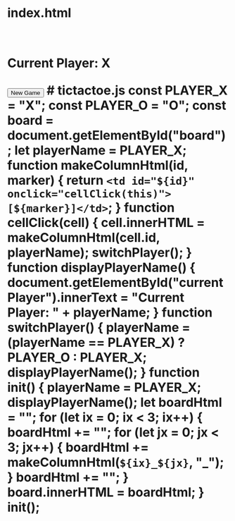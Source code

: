 # index.html <html> <head> <title>2-Player Tic Tac Toe</title> <style> table { font-size: 40px; font-family: 'Courier New', Courier, monospace; } </style> </head> <body> <table id="board"></table> <p id="currentPlayer">Current Player: X</p> <button onclick="init()">New Game</button> <script src="tictactoe.js"></script> </body> </html> # tictactoe.js const PLAYER_X = "X"; const PLAYER_O = "O"; const board = document.getElementById("board"); let playerName = PLAYER_X; function makeColumnHtml(id, marker) { return `<td id="${id}" onclick="cellClick(this)">[${marker}]</td>`; } function cellClick(cell) { cell.innerHTML = makeColumnHtml(cell.id, playerName); switchPlayer(); } function displayPlayerName() { document.getElementById("currentPlayer").innerText = "Current Player: " + playerName; } function switchPlayer() { playerName = (playerName == PLAYER_X) ? PLAYER_O : PLAYER_X; displayPlayerName(); } function init() { playerName = PLAYER_X; displayPlayerName(); let boardHtml = ""; for (let ix = 0; ix < 3; ix++) { boardHtml += "<tr>"; for (let jx = 0; jx < 3; jx++) { boardHtml += makeColumnHtml(`${ix}_${jx}`, "_"); } boardHtml += "</tr>"; } board.innerHTML = boardHtml; } init();

